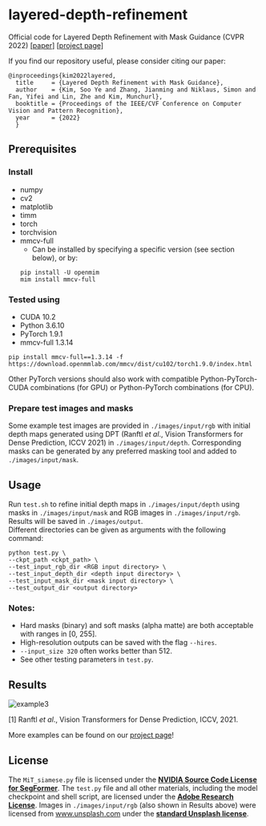 # layered-depth-refinement

Official code for Layered Depth Refinement with Mask Guidance (CVPR 2022)
[[paper]](https://arxiv.org/abs/2206.03048) [[project page]](https://sooyekim.github.io/MaskDepth/)

If you find our repository useful, please consider citing our paper:
```
@inproceedings{kim2022layered,
  title     = {Layered Depth Refinement with Mask Guidance},
  author    = {Kim, Soo Ye and Zhang, Jianming and Niklaus, Simon and Fan, Yifei and Lin, Zhe and Kim, Munchurl},
  booktitle = {Proceedings of the IEEE/CVF Conference on Computer Vision and Pattern Recognition},
  year      = {2022}
  }
```
## Prerequisites
### Install
* numpy
* cv2
* matplotlib
* timm
* torch
* torchvision
* mmcv-full
    * Can be installed by specifying a specific version (see section below), or by:  
    ```
    pip install -U openmim
    mim install mmcv-full
    ```

### Tested using
* CUDA 10.2
* Python 3.6.10
* PyTorch 1.9.1
* mmcv-full 1.3.14
```
pip install mmcv-full==1.3.14 -f https://download.openmmlab.com/mmcv/dist/cu102/torch1.9.0/index.html
```
Other PyTorch versions should also work with compatible Python-PyTorch-CUDA combinations (for GPU) or Python-PyTorch combinations (for CPU).

### Prepare test images and masks
Some example test images are provided in `./images/input/rgb` with initial depth maps generated using DPT (Ranftl _et al_., Vision Transformers for Dense Prediction, ICCV 2021) in `./images/input/depth`. Corresponding masks can be generated by any preferred masking tool and added to `./images/input/mask`.

## Usage
Run `test.sh` to refine initial depth maps in `./images/input/depth` using masks in `./images/input/mask` and RGB images in `./images/input/rgb`. Results will be saved in `./images/output`.  
Different directories can be given as arguments with the following command:
```
python test.py \
--ckpt_path <ckpt_path> \
--test_input_rgb_dir <RGB input directory> \
--test_input_depth_dir <depth input directory> \
--test_input_mask_dir <mask input directory> \
--test_output_dir <output directory>
```

### Notes:
* Hard masks (binary) and soft masks (alpha matte) are both acceptable with ranges in [0, 255].
* High-resolution outputs can be saved with the flag `--hires`.
* `--input_size 320` often works better than 512.
* See other testing parameters in `test.py`.

## Results
![example3](https://github.com/adobe-research/layered-depth-refinement/assets/25021245/1d5ee445-a2e6-44e1-9d33-42b805413aee)

[1] Ranftl _et al_., Vision Transformers for Dense Prediction, ICCV, 2021.

More examples can be found on our [project page](https://sooyekim.github.io/MaskDepth/)!

## License
The `MiT_siamese.py` file is licensed under the [**NVIDIA Source Code License for SegFormer**](https://git.corp.adobe.com/sooyek/layered-depth-refinement/blob/main/LICENSE.md#nvidia-source-code-license-for-segformer). The `test.py` file and all other materials, including the model checkpoint and shell script, are licensed under the [**Adobe Research License**](https://git.corp.adobe.com/sooyek/layered-depth-refinement/blob/main/LICENSE.md#adobe-research-license). Images in `./images/input/rgb` (also shown in Results above) were licensed from www.unsplash.com under the [**standard Unsplash license**](https://unsplash.com/license).
